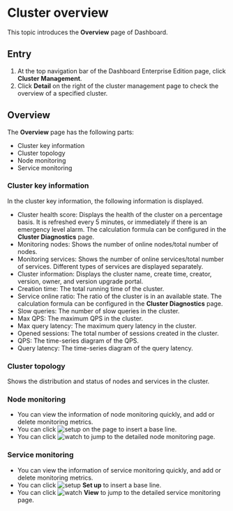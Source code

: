 # Cluster overview

This topic introduces the **Overview** page of Dashboard.

## Entry

1. At the top navigation bar of the Dashboard Enterprise Edition page, click **Cluster Management**.
2. Click **Detail** on the right of the cluster management page to check the overview of a specified cluster.

## Overview

The **Overview** page has the following parts:

- Cluster key information
- Cluster topology
- Node monitoring
- Service monitoring

### Cluster key information

In the cluster key information, the following information is displayed.

- Cluster health score: Displays the health of the cluster on a percentage basis. It is refreshed every 5 minutes, or immediately if there is an emergency level alarm. The calculation formula can be configured in the **Cluster Diagnostics** page.
- Monitoring nodes: Shows the number of online nodes/total number of nodes.
- Monitoring services: Shows the number of online services/total number of services. Different types of services are displayed separately.
- Cluster information: Displays the cluster name, create time, creator, version, owner, and version upgrade portal.
- Creation time: The total running time of the cluster.
- Service online ratio: The ratio of the cluster is in an available state. The calculation formula can be configured in the **Cluster Diagnostics** page.
- Slow queries: The number of slow queries in the cluster.
- Max QPS: The maximum QPS in the cluster.
- Max query latency: The maximum query latency in the cluster.
- Opened sessions: The total number of sessions created in the cluster.
- QPS: The time-series diagram of the QPS.
- Query latency: The time-series diagram of the query latency.

### Cluster topology

Shows the distribution and status of nodes and services in the cluster.

### Node monitoring

- You can view the information of node monitoring quickly, and add or delete monitoring metrics.
- You can click ![setup](https://docs-cdn.nebula-graph.com.cn/figures/Setup.png) on the page to insert a base line.
- You can click ![watch](https://docs-cdn.nebula-graph.com.cn/figures/watch.png) to jump to the detailed node monitoring page.

### Service monitoring

- You can view the information of service monitoring quickly, and add or delete monitoring metrics.
- You can click ![setup](https://docs-cdn.nebula-graph.com.cn/figures/Setup.png) **Set up** to insert a base line.
- You can click ![watch](https://docs-cdn.nebula-graph.com.cn/figures/watch.png) **View** to jump to the detailed service monitoring page.

